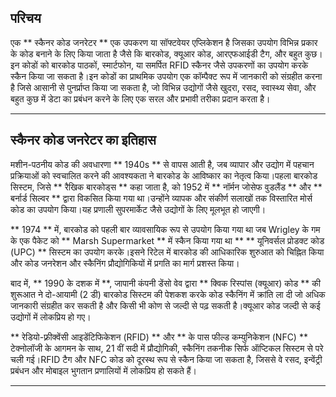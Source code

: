 ## परिचय
एक ** स्कैनर कोड जनरेटर ** एक उपकरण या सॉफ्टवेयर एप्लिकेशन है जिसका उपयोग विभिन्न प्रकार के कोड बनाने के लिए किया जाता है जैसे कि बारकोड, क्यूआर कोड, आरएफआईडी टैग, और बहुत कुछ।इन कोडों को बारकोड पाठकों, स्मार्टफोन, या समर्पित RFID स्कैनर जैसे उपकरणों का उपयोग करके स्कैन किया जा सकता है।इन कोडों का प्राथमिक उपयोग एक कॉम्पैक्ट रूप में जानकारी को संग्रहीत करना है जिसे आसानी से पुनर्प्राप्त किया जा सकता है, जो विभिन्न उद्योगों जैसे खुदरा, रसद, स्वास्थ्य सेवा, और बहुत कुछ में डेटा का प्रबंधन करने के लिए एक सरल और प्रभावी तरीका प्रदान करता है।

---

## स्कैनर कोड जनरेटर का इतिहास

मशीन-पठनीय कोड की अवधारणा ** 1940s ** से वापस आती है, जब व्यापार और उद्योग में पहचान प्रक्रियाओं को स्वचालित करने की आवश्यकता ने बारकोड के आविष्कार का नेतृत्व किया।पहला बारकोड सिस्टम, जिसे ** रैखिक बारकोड्स ** कहा जाता है, को 1952 में ** नॉर्मन जोसेफ वुडलैंड ** और ** बर्नार्ड सिल्वर ** द्वारा विकसित किया गया था।उन्होंने व्यापक और संकीर्ण सलाखों तक विस्तारित मोर्स कोड का उपयोग किया।यह प्रणाली सुपरमार्केट जैसे उद्योगों के लिए मूलभूत हो जाएगी।

** 1974 ** में, बारकोड को पहली बार व्यावसायिक रूप से उपयोग किया गया था जब Wrigley के गम के एक पैकेट को ** Marsh Supermarket ** में स्कैन किया गया था ** ** यूनिवर्सल प्रोडक्ट कोड (UPC) ** सिस्टम का उपयोग करके।इसने रिटेल में बारकोड की आधिकारिक शुरुआत को चिह्नित किया और कोड जनरेशन और स्कैनिंग प्रौद्योगिकियों में प्रगति का मार्ग प्रशस्त किया।

बाद में, ** 1990 के दशक में **, जापानी कंपनी डेंसो वेव द्वारा ** क्विक रिस्पांस (क्यूआर) कोड ** की शुरूआत ने दो-आयामी (2 डी) बारकोड सिस्टम की पेशकश करके कोड स्कैनिंग में क्रांति ला दी जो अधिक जानकारी संग्रहीत कर सकती है और किसी भी कोण से जल्दी से पढ़ सकती है।क्यूआर कोड जल्दी से कई उद्योगों में लोकप्रिय हो गए।

** रेडियो-फ़्रीक्वेंसी आइडेंटिफिकेशन (RFID) ** और ** के पास फील्ड कम्युनिकेशन (NFC) ** टेक्नोलॉजी के आगमन के साथ, 21 वीं सदी में प्रौद्योगिकी, स्कैनिंग तकनीक सिर्फ ऑप्टिकल सिस्टम से परे चली गई।RFID टैग और NFC कोड को दूरस्थ रूप से स्कैन किया जा सकता है, जिससे वे रसद, इन्वेंट्री प्रबंधन और मोबाइल भुगतान प्रणालियों में लोकप्रिय हो सकते हैं।

---